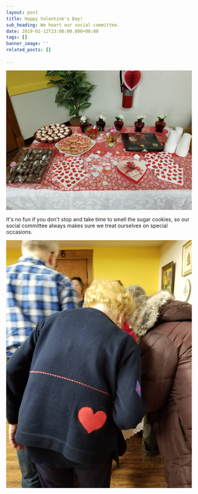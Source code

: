 ```yaml
---
layout: post
title: Happy Valentine's Day!
sub_heading: We heart our social committee.
date: 2019-02-12T23:00:00.000+00:00
tags: []
banner_image: ''
related_posts: []

---
```

![](/images/20190212_184944.jpg)

It's no fun if you don't stop and take time to smell the sugar cookies, so our social committee always makes sure we treat ourselves on special occasions.

![](/images/20190212_204252_1.jpg)